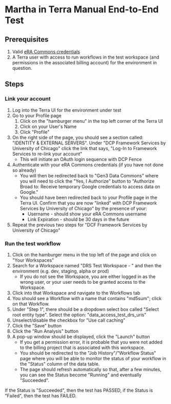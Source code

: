 Martha in Terra     Manual End-to-End Test
=========

## Prerequisites
1. Valid [eRA Commons credentials](https://public.era.nih.gov/commons/public/login.do?TARGET=https%3A%2F%2Fpublic.era.nih.gov%2Fcommons%2FcommonsInit.do)
1. A Terra user with access to run workflows in the test workspace (and permissions in the associated billing account) for the environment in question.

## Steps
### Link your account
1. Log into the Terra UI for the environment under test
1. Go to your Profile page
    1. Click on the "hamburger menu" in the top left corner of the Terra UI
    1. Click on your User's Name
    1. Click "Profile"
1. On the right side of the page, you should see a section called: "IDENTITY & EXTERNAL SERVERS".  Under "DCP Framework Services by University of Chicago" click the link that says, "Log-In to Framework Services to re-link your account"
    - This will initiate an OAuth login sequence with DCP Fence
1. Authenticate with your eRA Commons credentials (if you have not done so already)
    - You will then be redirected back to "Gen3 Data Commons" where you will need to click the "Yes, I Authorize" button to "Authorize Broad to: Receive temporary Google credentials to access data on Google."
    - You should have been redirected back to your Profile page in the Terra UI.  Confirm that you are now "linked" with DCP Framework Services by University of Chicago" by the presence of your:
        - Username - should show your eRA Commons username
        - Link Expiration - should be 30 days in the future
1. Repeat the previous two steps for "DCF Framework Services by University of Chicago"

### Run the test workflow
1. Click on the hamburger menu in the top left of the page and click on "Your Workspaces"
1. Search for a Workspace named "DRS Test Workspace - " and then the environment (e.g. dev, staging, alpha or prod)
    - If you do not see the Workspace, you are either logged in as the wrong user, or your user needs to be granted access to the Workspace. 
1. Click into that Workspace and navigate to the Workflows tab
1. You should see a Workflow with a name that contains "md5sum"; click on that Workflow.
1. Under "Step 1", there should be a dropdown select box called "Select root entity type". Select the option: "data_access_test_drs_uris"
1. Unselect/disable the checkbox for "Use call caching"
1. Click the "Save" button
1. Click the "Run Analysis" button
1. A pop-up window should be displayed, click the "Launch" button
    - If you get a permission error, it is probable that you were not added to the billing project that is associated with this workspace.
    - You should be redirected to the "Job History"/"Workflow Status" page where you will be able to monitor the status of your workflow in the "Status" column of the data table.
    - The page should refresh automatically so that, after a few minutes, you can see the Status become "Running" and eventually "Succeeded".  

If the Status is "Succeeded", then the test has PASSED, if the Status is "Failed", then the test has FAILED.
